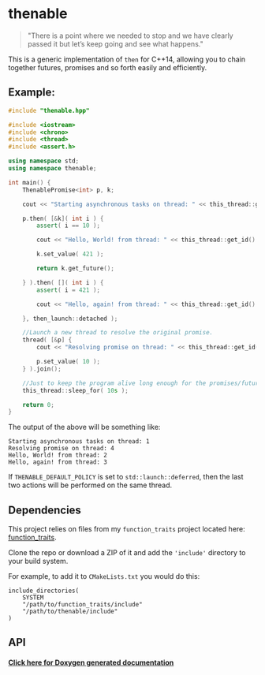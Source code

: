thenable
========

> "There is a point where we needed to stop and we have clearly passed it but let’s keep going and see what happens."

This is a generic implementation of `then` for C++14, allowing you to chain together futures, promises and so forth easily and efficiently.

## Example:
```C++
#include "thenable.hpp"

#include <iostream>
#include <chrono>
#include <thread>
#include <assert.h>

using namespace std;
using namespace thenable;

int main() {
    ThenablePromise<int> p, k;

    cout << "Starting asynchronous tasks on thread: " << this_thread::get_id() << endl;

    p.then( [&k]( int i ) {
        assert( i == 10 );

        cout << "Hello, World! from thread: " << this_thread::get_id() << endl;

        k.set_value( 421 );

        return k.get_future();

    } ).then( []( int i ) {
        assert( i = 421 );

        cout << "Hello, again! from thread: " << this_thread::get_id() << endl;

    }, then_launch::detached );

    //Launch a new thread to resolve the original promise.
    thread( [&p] {
        cout << "Resolving promise on thread: " << this_thread::get_id() << endl;

        p.set_value( 10 );
    } ).join();

    //Just to keep the program alive long enough for the promises/futures to propagate.
    this_thread::sleep_for( 10s );

    return 0;
}

```

The output of the above will be something like:
```
Starting asynchronous tasks on thread: 1
Resolving promise on thread: 4
Hello, World! from thread: 2
Hello, again! from thread: 3
```

If `THENABLE_DEFAULT_POLICY` is set to `std::launch::deferred`, then the last two actions will be performed on the same thread.

## Dependencies

This project relies on files from my `function_traits` project located here: [function_traits](https://github.com/novacrazy/function_traits).

Clone the repo or download a ZIP of it and add the `'include'` directory to your build system.

For example, to add it to `CMakeLists.txt` you would do this:

```
include_directories(
    SYSTEM
    "/path/to/function_traits/include"
    "/path/to/thenable/include"
)
```

## API

#### [Click here for Doxygen generated documentation](https://novacrazy.github.io/thenable/html/index.html)
